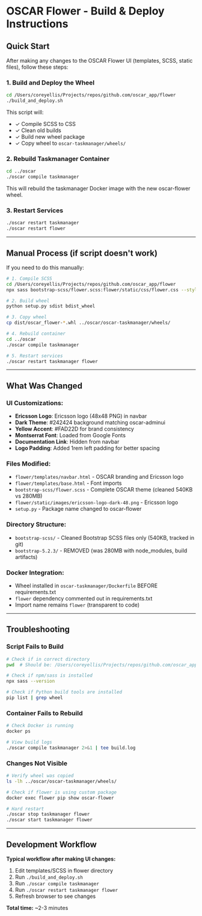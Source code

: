 # OSCAR Flower - Build & Deploy Instructions

## Quick Start

After making any changes to the OSCAR Flower UI (templates, SCSS, static files), follow these steps:

### 1. Build and Deploy the Wheel

```bash
cd /Users/coreyellis/Projects/repos/github.com/oscar_app/flower
./build_and_deploy.sh
```

This script will:
- ✓ Compile SCSS to CSS
- ✓ Clean old builds
- ✓ Build new wheel package
- ✓ Copy wheel to `oscar-taskmanager/wheels/`

### 2. Rebuild Taskmanager Container

```bash
cd ../oscar
./oscar compile taskmanager
```

This will rebuild the taskmanager Docker image with the new oscar-flower wheel.

### 3. Restart Services

```bash
./oscar restart taskmanager
./oscar restart flower
```

---

## Manual Process (if script doesn't work)

If you need to do this manually:

```bash
# 1. Compile SCSS
cd /Users/coreyellis/Projects/repos/github.com/oscar_app/flower
npx sass bootstrap-scss/flower.scss:flower/static/css/flower.css --style compressed

# 2. Build wheel
python setup.py sdist bdist_wheel

# 3. Copy wheel
cp dist/oscar_flower-*.whl ../oscar/oscar-taskmanager/wheels/

# 4. Rebuild container
cd ../oscar
./oscar compile taskmanager

# 5. Restart services
./oscar restart taskmanager flower
```

---

## What Was Changed

### UI Customizations:
- **Ericsson Logo**: Ericsson logo (48x48 PNG) in navbar
- **Dark Theme**: #242424 background matching oscar-adminui
- **Yellow Accent**: #FAD22D for brand consistency
- **Montserrat Font**: Loaded from Google Fonts
- **Documentation Link**: Hidden from navbar
- **Logo Padding**: Added 1rem left padding for better spacing

### Files Modified:
- `flower/templates/navbar.html` - OSCAR branding and Ericsson logo
- `flower/templates/base.html` - Font imports
- `bootstrap-scss/flower.scss` - Complete OSCAR theme (cleaned 540KB vs 280MB)
- `flower/static/images/ericsson-logo-dark-48.png` - Ericsson logo
- `setup.py` - Package name changed to oscar-flower

### Directory Structure:
- `bootstrap-scss/` - Cleaned Bootstrap SCSS files only (540KB, tracked in git)
- `bootstrap-5.2.3/` - REMOVED (was 280MB with node_modules, build artifacts)

### Docker Integration:
- Wheel installed in `oscar-taskmanager/Dockerfile` BEFORE requirements.txt
- `flower` dependency commented out in requirements.txt
- Import name remains `flower` (transparent to code)

---

## Troubleshooting

### Script Fails to Build
```bash
# Check if in correct directory
pwd  # Should be: /Users/coreyellis/Projects/repos/github.com/oscar_app/flower

# Check if npm/sass is installed
npx sass --version

# Check if Python build tools are installed
pip list | grep wheel
```

### Container Fails to Rebuild
```bash
# Check Docker is running
docker ps

# View build logs
./oscar compile taskmanager 2>&1 | tee build.log
```

### Changes Not Visible
```bash
# Verify wheel was copied
ls -lh ../oscar/oscar-taskmanager/wheels/

# Check if flower is using custom package
docker exec flower pip show oscar-flower

# Hard restart
./oscar stop taskmanager flower
./oscar start taskmanager flower
```

---

## Development Workflow

**Typical workflow after making UI changes:**

1. Edit templates/SCSS in flower directory
2. Run `./build_and_deploy.sh`
3. Run `./oscar compile taskmanager`
4. Run `./oscar restart taskmanager flower`
5. Refresh browser to see changes

**Total time:** ~2-3 minutes
